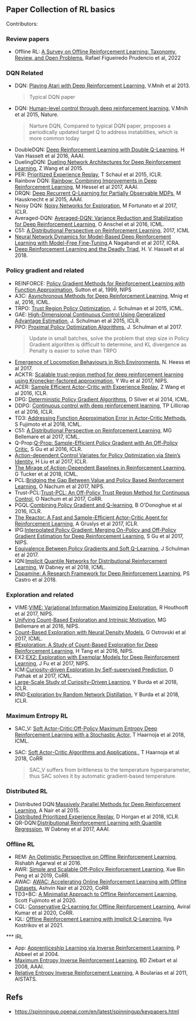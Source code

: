 <!--
 * @Author: QIU clorisqiu1@gmail.com
 * @Date: 2022-12-03 22:45:58
 * @LastEditors: QIU clorisqiu1@gmail.com
 * @LastEditTime: 2022-12-03 23:28:55
 * @FilePath: /rl-papers/RL-basics.md
 * @Description: 这是默认设置,请设置`customMade`, 打开koroFileHeader查看配置 进行设置: https://github.com/OBKoro1/koro1FileHeader/wiki/%E9%85%8D%E7%BD%AE
-->
## Paper Collection of RL basics

Contributors:

### Review papers

* Offline RL: [A Survey on Offline Reinforcement Learning: Taxonomy, Review, and Open Problems](https://arxiv.org/abs/2203.01387), Rafael Figueiredo Prudencio et al, 2022

### DQN Related

* DQN: [Playing Atari with Deep Reinforcement Learning](https://arxiv.org/pdf/1312.5602v1.pdf), V.Mnih et al 2013.
  > Typical DQN paper
* DQN: [Human-level control through deep reinforcement learning](https://storage.googleapis.com/deepmind-media/dqn/DQNNaturePaper.pdf), V.Mnih et al 2015, Nature.
  > Narture DQN, Compared to typical DQN paper, proposes a periodically updated target Q to address instabilities, which is more common today
* DoubleDQN: [Deep Reinforcement Learning with Double Q-Learning](https://ojs.aaai.org/index.php/AAAI/article/view/10295), H Van Hasselt et al 2016, AAAI.
* DuelingDQN: [Dueling Network Architectures for Deep Reinforcement Learning](http://proceedings.mlr.press/v48/wangf16.pdf), Z Wang et al 2015.
* PER: [Prioritized Experience Replay](https://arxiv.org/pdf/1511.05952.pdf), T Schaul et al 2015, ICLR.
* Rainbow DQN: [Rainbow: Combining Improvements in Deep Reinforcement Learning](https://arxiv.org/pdf/1710.02298.pdf), M Hessel et al 2017, AAAI.
* DRQN: [Deep Recurrent Q-Learning for Partially Observable MDPs](https://www.aaai.org/ocs/index.php/FSS/FSS15/paper/view/11673/11503), M Hausknecht e al 2015, AAAI.
* Noisy DQN: [Noisy Networks for Exploration](https://arxiv.org/pdf/1706.10295.pdf), M Fortunato et al 2017, ICLR.
* Averaged-DQN: [Averaged-DQN: Variance Reduction and Stabilization for Deep Reinforcement Learning](http://proceedings.mlr.press/v70/anschel17a/anschel17a.pdf), O Anschel et al 2016, ICML.
* C51: [A Distributional Perspective on Reinforcement Learning](https://arxiv.org/abs/1707.06887), 2017, ICML
* [Neural Network Dynamics for Model-Based Deep Reinforcement Learning with Model-Free Fine-Tuning](https://arxiv.org/pdf/1708.02596.pdf),A Nagabandi et al 2017, ICRA.
* [Deep Reinforcement Learning and the Deadly Triad](https://arxiv.org/pdf/1812.02648.pdf), H. V. Hasselt et al 2018.

### Policy gradient and related

* REINFORCE: [Policy Gradient  Methods for  Reinforcement  Learning with Function  Approximation](https://proceedings.neurips.cc/paper/1999/file/464d828b85b0bed98e80ade0a5c43b0f-Paper.pdf), Sutton et al, 1999, NIPS
* A3C: [Asynchronous Methods for Deep Reinforcement Learning](http://proceedings.mlr.press/v48/mniha16.pdf), Mnig et al, 2016, ICML.
* TRPO: [Trust Region Policy Optimization](http://proceedings.mlr.press/v37/schulman15.pdf), J. Schulman et al 2015, ICML.
* GAE: [High-Dimensional Continuous Control Using Generalized Advantage Estimation](https://arxiv.org/pdf/1506.02438.pdf), J. Schulman et al 2015, ICLR.
* PPO: [Proximal Policy Optimization Algorithms](https://arxiv.org/pdf/1707.06347.pdf), J. Schulman et al 2017.
  > Update in small batches, solve the problem that step size in Policy Gradient algorithm is difficult to determine, and KL divergence as Penalty is easier to solve than TRPO
* [Emergence of Locomotion Behaviours in Rich Environments](https://arxiv.org/pdf/1707.02286.pdf), N. Heess et al 2017.
* ACKTR: [Scalable trust-region method for deep reinforcement learning using Kronecker-factored approximation](https://proceedings.neurips.cc/paper/2017/file/361440528766bbaaaa1901845cf4152b-Paper.pdf), Y Wu et al 2017, NIPS.
* ACER: [Sample Efficient Actor-Critic with Experience Replay](https://arxiv.org/pdf/1611.01224.pdf), Z Wang et al 2016, ICLR.
* DPG: [Deterministic Policy Gradient Algorithms](http://proceedings.mlr.press/v32/silver14.pdf), D Silver et al 2014, ICML.
* DDPG: [Continuous control with deep reinforcement learning](https://arxiv.org/pdf/1509.02971.pdf), TP Lillicrap et al 2016, ICLR.
* TD3: [Addressing Function Approximation Error in Actor-Critic Methods](http://proceedings.mlr.press/v80/fujimoto18a/fujimoto18a.pdf), S Fujimoto et al 2018, ICML.
* C51: [A Distributional Perspective on Reinforcement Learning](http://proceedings.mlr.press/v70/bellemare17a/bellemare17a.pdf), MG Bellemare et al 2017, ICML.
* Q-Prop:[Q-Prop: Sample-Efficient Policy Gradient with An Off-Policy Critic](https://arxiv.org/pdf/1611.02247.pdf), S Gu et al 2016, ICLR.
* [Action-dependent Control Variates for Policy Optimization via Stein’s Identity](https://arxiv.org/pdf/1710.11198.pdf), H Liu et al 2017, ICLR.
* [The Mirage of Action-Dependent Baselines in Reinforcement Learning](http://proceedings.mlr.press/v80/tucker18a/tucker18a.pdf), G Tucker et al 2018, ICML.
* PCL:[Bridging the Gap Between Value and Policy Based Reinforcement Learning](https://proceedings.neurips.cc/paper/2017/file/facf9f743b083008a894eee7baa16469-Paper.pdf), O Nachum et al 2017, NIPS.
* Trust-PCL:[Trust-PCL: An Off-Policy Trust Region Method for Continuous Control](https://arxiv.org/pdf/1707.01891.pdf), O Nachum et al 2017, CoRR.
* PGQL:[Combining Policy Gradient and Q-learning](https://arxiv.org/pdf/1611.01626.pdf), B O'Donoghue et al 2016, ICLR.
* [The Reactor: A Fast and Sample-Efficient Actor-Critic Agent for Reinforcement Learning](https://arxiv.org/pdf/1704.04651.pdf), A Gruslys et al 2017, ICLR.
* IPG:[Interpolated Policy Gradient: Merging On-Policy and Off-Policy Gradient Estimation for Deep Reinforcement Learning](https://arxiv.org/pdf/1706.00387.pdf), S Gu et al 2017, NIPS.
* [Equivalence Between Policy Gradients and Soft Q-Learning](https://arxiv.org/pdf/1704.06440.pdf), J Schulman et al 2017.
* IQN:[Implicit Quantile Networks for Distributional Reinforcement Learning](http://proceedings.mlr.press/v80/dabney18a/dabney18a.pdf), W Dabney et al 2018, ICML.
* [Dopamine: A Research Framework for Deep Reinforcement Learning](https://arxiv.org/pdf/1812.06110.pdf), PS Castro et al 2018.

### Exploration and related

* VIME:[VIME: Variational Information Maximizing Exploration](https://proceedings.neurips.cc/paper/2016/file/abd815286ba1007abfbb8415b83ae2cf-Paper.pdf), R Houthooft et al 2017, NIPS.
* [Unifying Count-Based Exploration and Intrinsic Motivation](https://proceedings.neurips.cc/paper/2016/file/afda332245e2af431fb7b672a68b659d-Paper.pdf), MG Bellemare et al 2016, NIPS.
* [Count-Based Exploration with Neural Density Models](http://proceedings.mlr.press/v70/ostrovski17a/ostrovski17a.pdf), G Ostrovski et al 2017, ICML.
* [#Exploration: A Study of Count-Based Exploration for Deep Reinforcement Learning](https://proceedings.neurips.cc/paper/2017/file/3a20f62a0af1aa152670bab3c602feed-Paper.pdf), H Tang et al 2016, NIPS. 
* EX2:[EX2: Exploration with Exemplar Models for Deep Reinforcement Learning](https://proceedings.neurips.cc/paper/2017/file/1baff70e2669e8376347efd3a874a341-Paper.pdf), J Fu et al 2017, NIPS.
* ICM:[Curiosity-driven Exploration by Self-supervised Prediction](http://proceedings.mlr.press/v70/pathak17a/pathak17a.pdf), D Pathak et al 2017, ICML.
* [Large-Scale Study of Curiosity-Driven Learning](https://arxiv.org/pdf/1808.04355.pdf), Y Burda et al 2018, ICLR.
* RND:[Exploration by Random Network Distillation](https://arxiv.org/pdf/1810.12894.pdf%20http://arxiv.org/abs/1810.12894.pdf), Y Burda et al 2018, ICLR.

### Maximum Entropy RL

* SAC_V: [Soft Actor-Critic:Off-Policy Maximum Entropy Deep Reinforcement Learning with a Stochastic Actor](http://proceedings.mlr.press/v80/haarnoja18b/haarnoja18b.pdf), T Haarnoja et al 2018, ICML.

* SAC: [Soft Actor-Critic Algorithms and Applications ](https://arxiv.org/pdf/1812.05905.pdf), T Haarnoja et al 2018, CoRR 

  > SAC_V suffers from brittleness to the temperature hyperparameter, thus SAC solves it by automatic gradient-based temperature.


### Distributed RL

* Distributed DQN:[Massively Parallel Methods for Deep Reinforcement Learning](https://arxiv.org/pdf/1507.04296.pdf), A Nair et al 2015.
* [Distributed Prioritized Experience Replay](https://arxiv.org/pdf/1803.00933.pdf), D Horgan et al 2018, ICLR.
* QR-DQN:[Distributional Reinforcement Learning with Quantile Regression](https://ojs.aaai.org/index.php/AAAI/article/view/11791), W Dabney et al 2017, AAAI.


### Offline RL

* REM: [An Optimistic Perspective on Offline Reinforcement Learning](https://arxiv.org/abs/1907.04543), Rishabh Agarwal et al 2016.
* AWR: [Simple and Scalable Off-Policy Reinforcement Learning](https://arxiv.org/abs/1910.00177), Xue Bin Peng et al 2019, CoRR.
* AWAC: [AWAC: Accelerating Online Reinforcement Learning with Offline Datasets](https://arxiv.org/abs/2006.09359), Ashvin Nair et al 2020, CoRR
* TD3+BC: [A Minimalist Approach to Offline Reinforcement Learning](https://arxiv.org/abs/2106.06860), Scott Fujimoto et al 2020.
* CQL: [Conservative Q-Learning for Offline Reinforcement Learning](https://arxiv.org/abs/2006.04779), Aviral Kumar et al 2020, CoRR.
* IQL: [Offline Reinforcement Learning with Implicit Q-Learning](https://arxiv.org/abs/2110.06169), Ilya Kostrikov et al 2021.


*** IRL
* App: [Apprenticeship Learning via Inverse Reinforcement Learning](https://www.cs.utexas.edu/~sniekum/classes/RLFD-F15/papers/Abbeel04.pdf), P Abbeel et al 2004.
* [Maximum Entropy Inverse Reinforcement Learning](https://www.aaai.org/Papers/AAAI/2008/AAAI08-227.pdf?source=post_page---------------------------), BD Ziebart et al 2008, AAAI.
* [Relative Entropy Inverse Reinforcement Learning](http://proceedings.mlr.press/v15/boularias11a/boularias11a.pdf), A Boularias et al 2011, AISTATS.



## Refs

* https://spinningup.openai.com/en/latest/spinningup/keypapers.html

